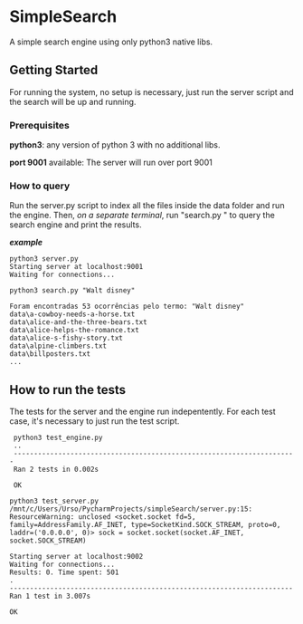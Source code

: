 # SimpleSearch

A simple search engine using only python3 native libs.

## Getting Started

For running the system, no setup is necessary, just run the server script and the search will be up and running.

### Prerequisites

**python3**: any version of python 3 with no additional libs.

**port 9001** available: The server will run over port 9001 

### How to query

Run the server.py script to index all the files inside the data folder and run the engine.
Then, *on a separate terminal*, run "search.py <query>" to query the search engine and print the results.

***example***
```
python3 server.py
Starting server at localhost:9001
Waiting for connections...
```
```
python3 search.py "Walt disney"

Foram encontradas 53 ocorrências pelo termo: "Walt disney"
data\a-cowboy-needs-a-horse.txt
data\alice-and-the-three-bears.txt
data\alice-helps-the-romance.txt
data\alice-s-fishy-story.txt
data\alpine-climbers.txt
data\billposters.txt
...
```

## How to run the tests

The tests for the server and the engine run indepentently.
For each test case, it's necessary to just run the test script.

```
 python3 test_engine.py
 ..
 ----------------------------------------------------------------------
 Ran 2 tests in 0.002s
 
 OK
```
```
python3 test_server.py
/mnt/c/Users/Urso/PycharmProjects/simpleSearch/server.py:15: ResourceWarning: unclosed <socket.socket fd=5, family=AddressFamily.AF_INET, type=SocketKind.SOCK_STREAM, proto=0, laddr=('0.0.0.0', 0)> sock = socket.socket(socket.AF_INET, socket.SOCK_STREAM)

Starting server at localhost:9002
Waiting for connections...
Results: 0. Time spent: 501
.
----------------------------------------------------------------------
Ran 1 test in 3.007s

OK
```
